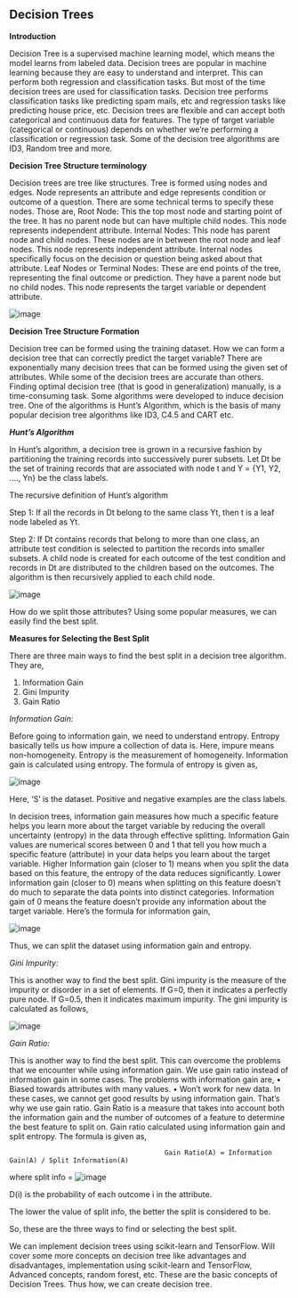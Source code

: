 ## Decision Trees

**Introduction**

Decision Tree is a supervised machine learning model, which means the model learns from labeled data. Decision trees are popular in machine learning because they are easy to understand and interpret. This can perform both regression and classification tasks. But most of the time decision trees are used for classification tasks. Decision tree performs classification tasks like predicting spam mails, etc and regression tasks like predicting house price, etc. Decision trees are flexible and can accept both categorical and continuous data for features. The type of target variable (categorical or continuous) depends on whether we’re performing a classification or regression task. Some of the decision tree algorithms are ID3, Random tree and more.

**Decision Tree Structure terminology**

Decision trees are tree like structures. Tree is formed using nodes and edges. Node represents an attribute and edge represents condition or outcome of a question. There are some technical terms to specify these nodes. Those are,
Root Node: This the top most node and starting point of the tree. It has no parent node but can have multiple child nodes. This node represents independent attribute.
Internal Nodes: This node has parent node and child nodes. These nodes are in between the root node and leaf nodes. This node represents independent attribute. Internal nodes specifically focus on the decision or question being asked about that attribute.
Leaf Nodes or Terminal Nodes: These are end points of the tree, representing the final outcome or prediction. They have a parent node but no child nodes. This node represents the target variable or dependent attribute.

![image](https://github.com/sarayusreeyadavpadala/learn-python/assets/134043600/bf2ffe03-6ae8-4c4e-962b-dbfc261d097b)

**Decision Tree Structure Formation**

Decision tree can be formed using the training dataset. How we can form a decision tree that can correctly predict the target variable? There are exponentially many decision trees that can be formed using
the given set of attributes. While some of the decision trees are accurate than others. Finding optimal decision tree (that is good in generalization) manually, is a time-consuming task. Some algorithms
were developed to induce decision tree. One of the algorithms is Hunt’s Algorithm, which is the basis of many popular decision tree algorithms like ID3, C4.5 and CART etc.

_**Hunt’s Algorithm**_

In Hunt’s algorithm, a decision tree is grown in a recursive fashion by partitioning the training records into successively purer subsets. Let Dt be the set of training records that are associated with 
node t and Y = {Y1, Y2, …., Yn} be the class labels.

The recursive definition of Hunt’s algorithm

Step 1: If all the records in Dt belong to the same class Yt, then t is a leaf node labeled as Yt.

Step 2: If Dt contains records that belong to more than one class, an attribute test condition is selected to partition the records into smaller subsets. A child node is created for each outcome of the
test condition and records in Dt are distributed to the children based on the outcomes. The algorithm is then recursively applied to each child node.

![image](https://github.com/sarayusreeyadavpadala/learn-python/assets/134043600/030c673e-841f-4aab-8b51-f6aa5c103a5f)

How do we split those attributes? Using some popular measures, we can easily find the best split.

**Measures for Selecting the Best Split**

There are three main ways to find the best split in a decision tree algorithm. They are,
1. Information Gain
2. Gini Impurity
3. Gain Ratio

_Information Gain:_

Before going to information gain, we need to understand entropy. Entropy basically tells us how impure a collection of data is. Here, impure means non-homogeneity. Entropy is the measurement of
homogeneity. Information gain is calculated using entropy. The formula of entropy is given as,

![image](https://github.com/sarayusreeyadavpadala/learn-python/assets/134043600/c01b83b0-0858-4500-89a4-d4b186ef2146)

Here, ‘S’ is the dataset. Positive and negative examples are the class labels.

In decision trees, information gain measures how much a specific feature helps you learn more about the target variable by reducing the overall uncertainty (entropy) in the data through effective 
splitting. Information Gain values are numerical scores between 0 and 1 that tell you how much a specific feature (attribute) in your data helps you learn about the target variable. Higher Information gain
(closer to 1) means when you split the data based on this feature, the entropy of the data reduces significantly. Lower information gain (closer to 0) means when splitting on this feature doesn't do much 
to separate the data points into distinct categories. Information gain of 0 means the feature doesn’t provide any information about the target variable. Here’s the formula for information gain,

![image](https://github.com/sarayusreeyadavpadala/learn-python/assets/134043600/6323d84f-f2a9-4261-ba28-e25c71cef3ef)

Thus, we can split the dataset using information gain and entropy.

_Gini Impurity:_

This is another way to find the best split. Gini impurity is the measure of the impurity or disorder in a set of elements. If G=0, then it indicates a perfectly pure node. If G=0.5, then it indicates 
maximum impurity. The gini impurity is calculated as follows,

![image](https://github.com/sarayusreeyadavpadala/learn-python/assets/134043600/5cad7821-35f8-4287-8ed8-95282d70a068)

_Gain Ratio:_

This is another way to find the best split. This can overcome the problems that we encounter while using information gain. We use gain ratio instead of information gain in some cases. The problems with
information gain are,
•	Biased towards attributes with many values.
•	Won’t work for new data.
In these cases, we cannot get good results by using information gain. That’s why we use gain ratio. Gain Ratio is a measure that takes into account both the information gain and the number of outcomes of a
feature to determine the best feature to split on. Gain ratio calculated using information gain and split entropy. The formula is given as,
                                          
                                           Gain Ratio(A) = Information Gain(A) / Split Information(A)
                               
where split info = ![image](https://github.com/sarayusreeyadavpadala/learn-python/assets/134043600/36fcaf57-4487-49ab-9ffc-176c5be264c4)

D(i) is the probability of each outcome i in the attribute.                       
                              
                              
The lower the value of split info, the better the split is considered to be.

So, these are the three ways to find or selecting the best split.

We can implement decision trees using scikit-learn and TensorFlow. Will cover some more concepts on decision tree like advantages and disadvantages, implementation using scikit-learn and TensorFlow,
Advanced concepts, random forest, etc. These are the basic concepts of Decision Trees. Thus how, we can create decision tree.

